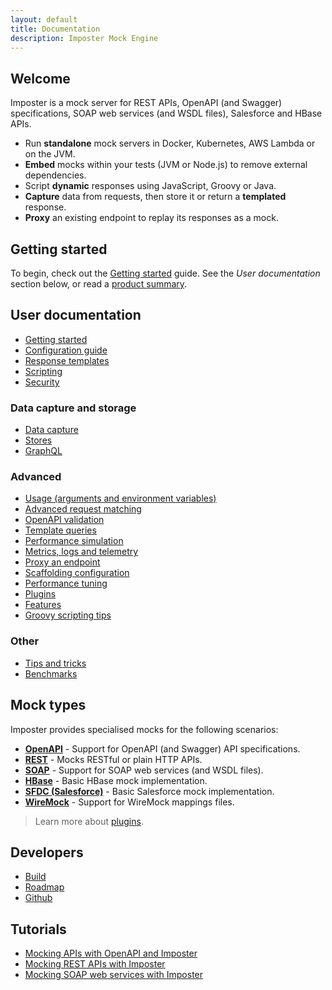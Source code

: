 ```yaml
---
layout: default
title: Documentation
description: Imposter Mock Engine
---
```


## Welcome

Imposter is a mock server for REST APIs, OpenAPI (and Swagger) specifications, SOAP web services (and WSDL files), Salesforce and HBase APIs.

- Run **standalone** mock servers in Docker, Kubernetes, AWS Lambda or on the JVM.
- **Embed** mocks within your tests (JVM or Node.js) to remove external dependencies.
- Script **dynamic** responses using JavaScript, Groovy or Java.
- **Capture** data from requests, then store it or return a **templated** response.
- **Proxy** an existing endpoint to replay its responses as a mock.

## Getting started

To begin, check out the [Getting started](getting_started.md) guide. See the _User documentation_ section below, or read a [product summary](./summary.md).

## User documentation

- [Getting started](getting_started.md)
- [Configuration guide](configuration.md)
- [Response templates](templates.md)
- [Scripting](scripting.md)
- [Security](security.md)

### Data capture and storage

- [Data capture](data_capture.md)
- [Stores](stores.md)
- [GraphQL](stores_graphql.md)

### Advanced

- [Usage (arguments and environment variables)](usage.md)
- [Advanced request matching](request_matching.md)
- [OpenAPI validation](openapi_validation.md)
- [Template queries](template_queries.md)
- [Performance simulation](performance_simulation.md)
- [Metrics, logs and telemetry](metrics_logs_telemetry.md)
- [Proxy an endpoint](proxy_endpoint.md)
- [Scaffolding configuration](scaffold.md)
- [Performance tuning](./performance_tuning.md)
- [Plugins](./plugins.md)
- [Features](./features.md)
- [Groovy scripting tips](groovy_tips.md)

### Other

- [Tips and tricks](tips_tricks.md)
- [Benchmarks](./benchmarks.md)

## Mock types

Imposter provides specialised mocks for the following scenarios:

- **[OpenAPI](openapi_plugin.md)** - Support for OpenAPI (and Swagger) API specifications.
- **[REST](rest_plugin.md)** - Mocks RESTful or plain HTTP APIs.
- **[SOAP](soap_plugin.md)** - Support for SOAP web services (and WSDL files).
- **[HBase](hbase_plugin.md)** - Basic HBase mock implementation.
- **[SFDC (Salesforce)](sfdc_plugin.md)** - Basic Salesforce mock implementation.
- **[WireMock](wiremock_plugin.md)** - Support for WireMock mappings files.

> Learn more about [plugins](plugins.md).

## Developers

- [Build](build.md)
- [Roadmap](roadmap.md)
- [Github](https://github.com/outofcoffee/imposter)

## Tutorials

- [Mocking APIs with OpenAPI and Imposter](https://medium.com/@outofcoffee/mocking-apis-with-swagger-and-imposter-3694bd1733c0)
- [Mocking REST APIs with Imposter](https://medium.com/@outofcoffee/mocking-apis-with-imposter-53bd908632e5)
- [Mocking SOAP web services with Imposter](https://medium.com/@outofcoffee/mocking-soap-web-services-with-imposter-da8e9666b5b4)
